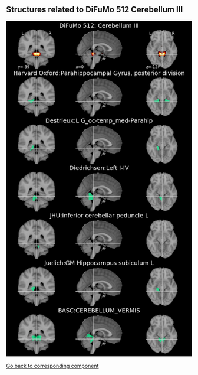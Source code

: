 


## Structures related to DiFuMo 512 Cerebellum III

![259](259.jpg "Structures related to DiFuMo 512 Cerebellum III")

[Go back to corresponding component](https://parietal-inria.github.io/DiFuMo/512/html/259.html)